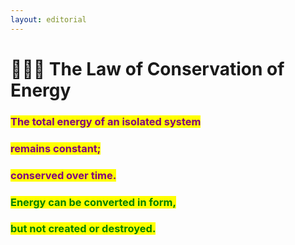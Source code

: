 ```yaml
---
layout: editorial
---
```


# 🧑🏿‍🔬 The Law of Conservation of Energy



### <mark style="color:purple;">The total energy of an isolated system</mark>&#x20;

### <mark style="color:purple;">remains constant;</mark>&#x20;

### <mark style="color:purple;">conserved over time.</mark>



### <mark style="color:green;">Energy can be converted in form,</mark>&#x20;

### <mark style="color:green;">but not created or destroyed.</mark>&#x20;



